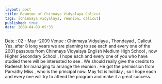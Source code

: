 ```yaml
---
layout: post
title: Reunion of Chinmaya Vidyalaya Calicut
tags: [chinmaya vidyalaya, reunion, calicut]
published: true
date: 2009-04-09 09:33
---
```

Date : 02 - May -2009  Venue : Chinmaya Vidyalaya , Thondayad , Calicut.  Yes, after 8 long years we are planning to see each and every one of the 2001 passouts from Chinmaya Vidyalaya English Medium High School , now Higher Secondary School . I hope each and every one of you who have studied there will be interested to see .  We should really give the credits to Radeesh for managing to arrange the reunion . He got the permission from Parvathy Miss , who is the principal now. May 1st is holiday , so I hope each and every one will try to attend the program and make it a great success.   
